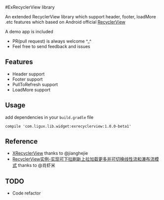 #ExRecyclerView library

An extended RecyclerView library which support header, footer, loadMore .etc features which based on Android official [RecyclerView](https://developer.android.com/reference/android/support/v7/widget/RecyclerView.html)

A demo app is included

* PR(pull request) is always welcome ^_^
* Feel free to send feedback and issues

## Features
* Header support
* Footer support
* PullToRefresh support
* LoadMore support

## Usage

add dependencies in your `build.gradle` file

```
compile 'com.ligux.lib.widget:exrecyclerview:1.0.0-beta1'
```

## Reference
* [XRecyclerView](https://github.com/jianghejie/XRecyclerView) thanks to @jianghejie
* [RecyclerView实例-实现可下拉刷新上拉加载更多并可切换线性流和瀑布流模式](http://www.cnblogs.com/xiaoyaoxia/p/4977125.html) thanks to @肖虾米

## TODO
* Code refactor





